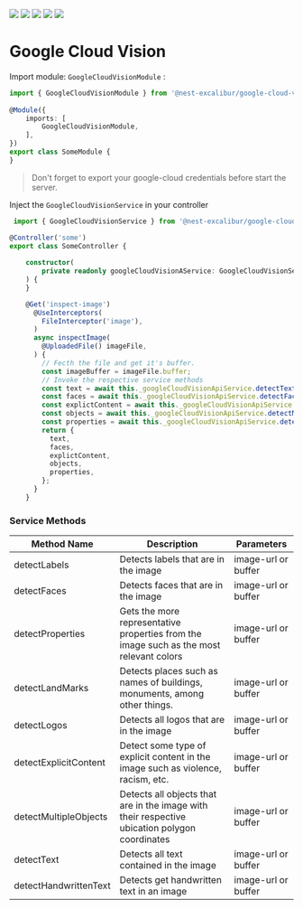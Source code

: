 <img src="https://img.shields.io/npm/dt/@nest-excalibur/google-cloud-vision"></img>
<img src="https://img.shields.io/npm/v/@nest-excalibur/google-cloud-vision"></img>
<img src="https://img.shields.io/npm/l/@nest-excalibur/google-cloud-vision"></img>
<img src="https://img.shields.io/github/stars/nest-excalibur/google-cloud-vision"></img>
<img src="https://img.shields.io/github/issues/nest-excalibur/google-cloud-vision"></img>


# Google Cloud Vision

Import module: `GoogleCloudVisionModule` :

``` typescript
import { GoogleCloudVisionModule } from '@nest-excalibur/google-cloud-vision/lib';
 
@Module({
    imports: [
        GoogleCloudVisionModule,
    ],
})
export class SomeModule {
}
```

> Don't forget to export your google-cloud credentials before start the server.

Inject the `GoogleCloudVisionService` in your controller

``` typescript
 import { GoogleCloudVisionService } from '@nest-excalibur/google-cloud-vision/lib';

@Controller('some')
export class SomeController {
 
    constructor(
        private readonly googleCloudVisionAService: GoogleCloudVisionService,
    ) {
    }

    @Get('inspect-image')
      @UseInterceptors(
        FileInterceptor('image'),
      )
      async inspectImage(
        @UploadedFile() imageFile,
      ) {
        // Fecth the file and get it's buffer.  
        const imageBuffer = imageFile.buffer;
        // Invoke the respective service methods
        const text = await this._googleCloudVisionApiService.detectText(imageBuffer);
        const faces = await this._googleCloudVisionApiService.detectFaces(imageBuffer);
        const explictContent = await this._googleCloudVisionApiService.detectExplicitContent(imageBuffer);
        const objects = await this._googleCloudVisionApiService.detectMultipleObjects(imageBuffer);
        const properties = await this._googleCloudVisionApiService.detectProperties(imageBuffer);
        return {
          text,
          faces,
          explictContent,
          objects,
          properties,
        };
      }
    }
```

### Service Methods

| Method Name | Description | Parameters  |
| --------- | ------ | ----- |
| detectLabels | Detects labels that are in the image  |  image-url or buffer |
| detectFaces |  Detects faces that are in the image  |   image-url or buffer |
| detectProperties |  Gets the more representative properties from the image such as the most relevant colors  |   image-url or buffer |
| detectLandMarks |  Detects places such as names of buildings, monuments, among other things.  |  image-url or buffer |
| detectLogos |  Detects all logos that are in the image  |  image-url or buffer |
| detectExplicitContent |  Detect some type of explicit content in the image such as violence, racism, etc.  | image-url or buffer |
| detectMultipleObjects | Detects all objects that are in the image with their respective ubication polygon coordinates |  image-url or buffer |
| detectText |  Detects all text contained in the image |  image-url or buffer |
| detectHandwrittenText | Detects get handwritten text in an image  |  image-url or buffer |
